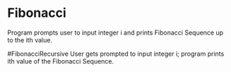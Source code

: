 # Fibonacci
Program prompts user to input integer i and prints Fibonacci Sequence up to the ith value.

#FibonacciRecursive
User gets prompted  to input integer i; program prints ith value of the Fibonacci Sequence.
